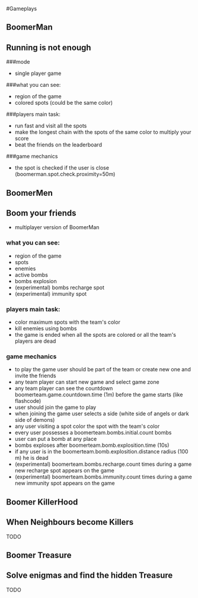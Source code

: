#Gameplays

## BoomerMan

## Running is not enough

###mode
- single player game

###what you can see:

- region of the game 
- colored spots (could be the same color)

###players main task:
- run fast and visit all the spots
- make the longest chain with the spots of the same color to multiply your score
- beat the friends on the leaderboard

###game mechanics
- the spot is checked if the user is close (boomerman.spot.check.proximity=50m) 

## BoomerMen

## Boom your friends 

- multiplayer version of BoomerMan

### what you can see:
- region of the game 
- spots 
- enemies 
- active bombs 
- bombs explosion 
- (experimental) bombs recharge spot 
- (experimental) immunity spot 

### players main task:
- color maximum spots with the team's color 
- kill enemies using bombs 
- the game is ended when all the spots are colored or all the team's players are dead

### game mechanics
- to play the game user should be part of the team or create new one and invite the friends
- any team player can start new game and select game zone
- any team player can see the countdown boomerteam.game.countdown.time (1m) before the game starts (like flashcode)
- user should join the game to play 
- when joining the game user selects a side (white side of angels or dark side of demons)
- any user visiting a spot color the spot with the team's color
- every user possesses a boomerteam.bombs.initial.count bombs
- user can put a bomb at any place 
- bombs exploses after boomerteam.bomb.explosition.time (10s)
- if any user is in the boomerteam.bomb.explosition.distance radius (100 m) he is dead
- (experimental) boomerteam.bombs.recharge.count times during a game new recharge spot appears on the game
- (experimental) boomerteam.bombs.immunity.count times during a game new immunity spot appears on the game

## Boomer KillerHood

## When Neighbours become Killers

TODO 

## Boomer Treasure 

## Solve enigmas and find the hidden Treasure

TODO 